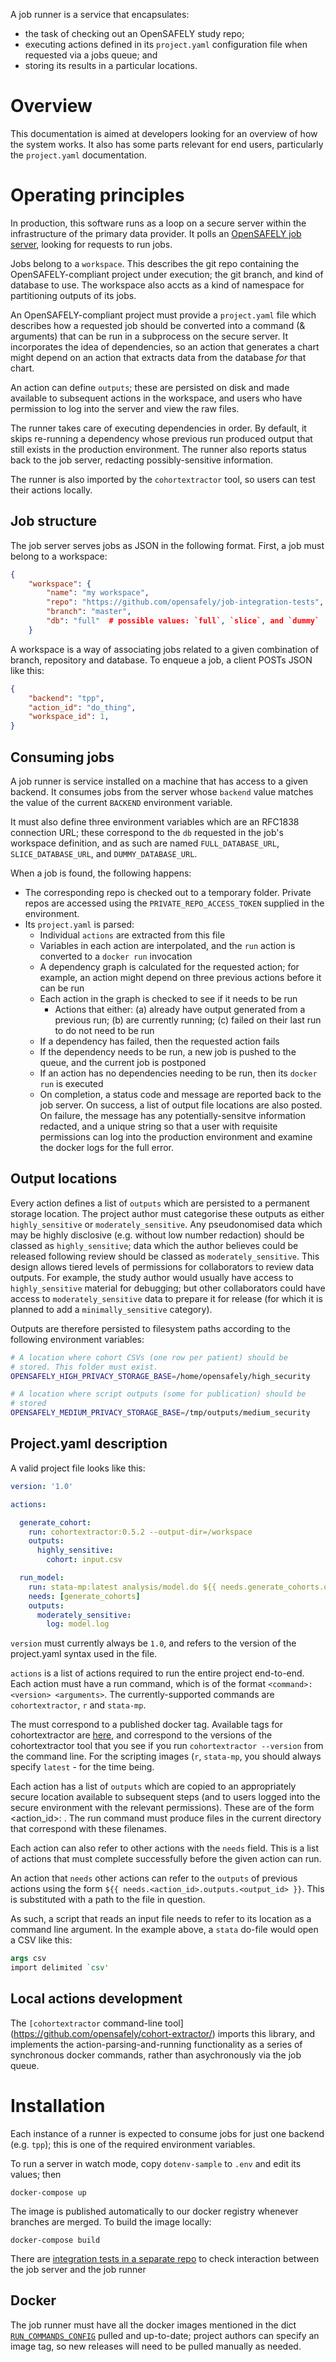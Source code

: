 A job runner is a service that encapsulates:
 * the task of checking out an OpenSAFELY study repo;
 * executing actions defined in its `project.yaml` configuration file when
   requested via a jobs queue; and
 * storing its results in a particular locations.

# Overview

This documentation is aimed at developers looking for an overview of how the
system works.  It also has some parts relevant for end users, particularly the
`project.yaml` documentation.

# Operating principles

In production, this software runs as a loop on a secure server within the
infrastructure of the primary data provider.  It polls an [OpenSAFELY job
server](https://github.com/opensafely/job-server), looking for requests to run
jobs.

Jobs belong to a `workspace`. This describes the git repo containing the
OpenSAFELY-compliant project under execution; the git branch, and kind of
database to use. The workspace also accts as a kind of namespace for
partitioning outputs of its jobs.

An OpenSAFELY-compliant project must provide a `project.yaml` file which
describes how a requested job should be converted into a command (& arguments)
that can be run in a subprocess on the secure server.  It incorporates the idea
of dependencies, so an action that generates a chart might depend on an action
that extracts data from the database *for* that chart.

An action can define `outputs`; these are persisted on disk and made available
to subsequent actions in the workspace, and users who have permission to log
into the server and view the raw files.

The runner takes care of executing dependencies in order. By default, it skips
re-running a dependency whose previous run produced output that still exists in
the production environment.  The runner also reports status back to the job
server, redacting possibly-sensitive information.

The runner is also imported by the `cohortextractor` tool, so users can test
their actions locally.

## Job structure

The job server serves jobs as JSON in the following format. First, a job must
belong to a workspace:

```json
{
    "workspace": {
        "name": "my workspace",
        "repo": "https://github.com/opensafely/job-integration-tests",
        "branch": "master",
        "db": "full"  # possible values: `full`, `slice`, and `dummy`
    }
```

A workspace is a way of associating jobs related to a given combination of
branch, repository and database. To enqueue a job, a client POSTs JSON like
this:

```json
{
    "backend": "tpp",
    "action_id": "do_thing",
    "workspace_id": 1,
}
```

## Consuming jobs

A job runner is service installed on a machine that has access to a given
backend. It consumes jobs from the server whose `backend` value matches the
value of the current `BACKEND` environment variable.

It must also define three environment variables which are an RFC1838 connection
URL; these correspond to the `db` requested in the job's workspace definition,
and as such are named `FULL_DATABASE_URL`, `SLICE_DATABASE_URL`, and
`DUMMY_DATABASE_URL`.

When a job is found, the following happens:

* The corresponding repo is checked out to a temporary folder. Private repos are
  accessed using the `PRIVATE_REPO_ACCESS_TOKEN` supplied in the environment.
* Its `project.yaml` is parsed:
  * Individual `actions` are extracted from this file
  * Variables in each action are interpolated, and the `run` action is converted
    to a `docker run` invocation
  * A dependency graph is calculated for the requested action; for example, an
    action might depend on three previous actions before it can be run
  * Each action in the graph is checked to see if it needs to be run
    * Actions that either: (a) already have output generated from a previous
      run; (b) are currently running; (c) failed on their last run to do not
      need to be run
  * If a dependency has failed, then the requested action fails
  * If the dependency needs to be run, a new job is pushed to the queue, and the
    current job is postponed
  * If an action has no dependencies needing to be run, then its `docker run` is
    executed
  * On completion, a status code and message are reported back to the job
    server. On success, a list of output file locations are also posted. On
    failure, the message has any potentially-sensitve information redacted, and
    a unique string so that a user with requisite permissions can log into the
    production environment and examine the docker logs for the full error.

## Output locations

Every action defines a list of `outputs` which are persisted to a permanent
storage location.  The project author must categorise these outputs as either
`highly_sensitive` or `moderately_sensitive`.  Any pseudonomised data which may
be highly disclosive (e.g. without low number redaction) should be classed as
`highly_sensitive`; data which the author believes could be released following
review should be classed as `moderately_sensitive`. This design allows tiered
levels of permissions for collaborators to review data outputs. For example, the
study author would usually have access to `highly_sensitive` material for
debugging; but other collaborators could have access to `moderately_sensitive`
data to prepare it for release (for which it is planned to add a
`minimally_sensitive` category).

Outputs are therefore persisted to filesystem paths according to the following
environment variables:

```sh
# A location where cohort CSVs (one row per patient) should be
# stored. This folder must exist.
OPENSAFELY_HIGH_PRIVACY_STORAGE_BASE=/home/opensafely/high_security

# A location where script outputs (some for publication) should be
# stored
OPENSAFELY_MEDIUM_PRIVACY_STORAGE_BASE=/tmp/outputs/medium_security
```
## Project.yaml description

A valid project file looks like this:

```yaml
version: '1.0'

actions:

  generate_cohort:
    run: cohortextractor:0.5.2 --output-dir=/workspace
    outputs:
      highly_sensitive:
        cohort: input.csv

  run_model:
    run: stata-mp:latest analysis/model.do ${{ needs.generate_cohorts.outputs.highly_sensitive.cohort }}
    needs: [generate_cohorts]
    outputs:
      moderately_sensitive:
        log: model.log
```

`version` must currently always be `1.0`, and refers to the version of the project.yaml syntax used in the file.

`actions` is a list of actions required to run the entire project end-to-end. Each action must have a run command, which is of the format `<command>:<version> <arguments>`. The currently-supported commands are `cohortextractor`, `r` and `stata-mp`.

The <version> must correspond to a published docker tag. Available tags for cohortextractor are [here](https://github.com/opensafely/cohort-extractor/tags), and correspond to the versions of the cohortextractor tool that you see if you run `cohortextractor --version` from the command line. For the scripting images (`r`, `stata-mp`, you should always specify `latest` - for the time being.

Each action has a list of `outputs` which are copied to an appropriately secure location available to subsequent steps (and to users logged into the secure environment with the relevant permissions). These are of the form <action_id>: <filename>. The run command must produce files in the current directory that correspond with these filenames.

Each action can also refer to other actions with the `needs` field. This is a list of actions that must complete successfully before the given action can run.

An action that `needs` other actions can refer to the `outputs` of previous actions using the form `${{ needs.<action_id>.outputs.<output_id> }}`. This is substituted with a path to the file in question.

As such, a script that reads an input file needs to refer to its location as a command line argument. In the example above, a `stata` do-file would open a CSV like this:

```do
args csv
import delimited `csv'
```


## Local actions development

The `[cohortextractor` command-line tool](https://github.com/opensafely/cohort-extractor/) imports this library, and implements the action-parsing-and-running functionality as a series of
synchronous docker commands, rather than asychronously via the job queue.


# Installation

Each instance of a runner is expected to consume jobs for just one backend (e.g.
`tpp`); this is one of the required environment variables.

To run a server in watch mode, copy `dotenv-sample` to `.env` and edit its
values; then

    docker-compose up


The image is published automatically to our docker registry whenever branches are
merged.  To build the image locally:

    docker-compose build

There are [integration tests in a separate
repo](https://github.com/opensafely/job-integration-tests) to check interaction
between the job server and the job runner

## Docker

The job runner must have all the docker images mentioned in the dict
[`RUN_COMMANDS_CONFIG`](./jobrunner/project.py) pulled and up-to-date; project
authors can specify an image tag, so new releases will need to be pulled
manually as needed.
